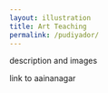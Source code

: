 ```yaml
---
layout: illustration
title: Art Teaching
permalink: /pudiyador/
---
```


description and images

link to aainanagar
